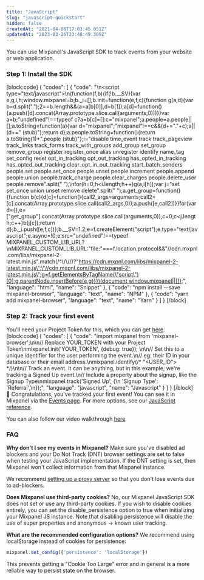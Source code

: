 ```yaml
---
title: "JavaScript"
slug: "javascript-quickstart"
hidden: false
createdAt: "2021-04-08T17:03:45.051Z"
updatedAt: "2023-03-26T23:48:49.309Z"
---
```

You can use Mixpanel's JavaScript SDK to track events from your website or web application.


### Step 1: Install the SDK
[block:code]
{
  "codes": [
    {
      "code": "<!-- Paste this right before your closing </head> tag -->\n<script type=\"text/javascript\">\n(function(f,b){if(!b.__SV){var e,g,i,h;window.mixpanel=b;b._i=[];b.init=function(e,f,c){function g(a,d){var b=d.split(\".\");2==b.length&&(a=a[b[0]],d=b[1]);a[d]=function(){a.push([d].concat(Array.prototype.slice.call(arguments,0)))}}var a=b;\"undefined\"!==typeof c?a=b[c]=[]:c=\"mixpanel\";a.people=a.people||[];a.toString=function(a){var d=\"mixpanel\";\"mixpanel\"!==c&&(d+=\".\"+c);a||(d+=\" (stub)\");return d};a.people.toString=function(){return a.toString(1)+\".people (stub)\"};i=\"disable time_event track track_pageview track_links track_forms track_with_groups add_group set_group remove_group register register_once alias unregister identify name_tag set_config reset opt_in_tracking opt_out_tracking has_opted_in_tracking has_opted_out_tracking clear_opt_in_out_tracking start_batch_senders people.set people.set_once people.unset people.increment people.append people.union people.track_charge people.clear_charges people.delete_user people.remove\".split(\" \");\nfor(h=0;h<i.length;h++)g(a,i[h]);var j=\"set set_once union unset remove delete\".split(\" \");a.get_group=function(){function b(c){d[c]=function(){call2_args=arguments;call2=[c].concat(Array.prototype.slice.call(call2_args,0));a.push([e,call2])}}for(var d={},e=[\"get_group\"].concat(Array.prototype.slice.call(arguments,0)),c=0;c<j.length;c++)b(j[c]);return d};b._i.push([e,f,c])};b.__SV=1.2;e=f.createElement(\"script\");e.type=\"text/javascript\";e.async=!0;e.src=\"undefined\"!==typeof MIXPANEL_CUSTOM_LIB_URL?\nMIXPANEL_CUSTOM_LIB_URL:\"file:\"===f.location.protocol&&\"//cdn.mxpnl.com/libs/mixpanel-2-latest.min.js\".match(/^\\/\\//)?\"https://cdn.mxpnl.com/libs/mixpanel-2-latest.min.js\":\"//cdn.mxpnl.com/libs/mixpanel-2-latest.min.js\";g=f.getElementsByTagName(\"script\")[0];g.parentNode.insertBefore(e,g)}})(document,window.mixpanel||[]);",
      "language": "html",
      "name": "Snippet"
    },
    {
      "code": "npm install --save mixpanel-browser",
      "language": "text",
      "name": "NPM"
    },
    {
      "code": "yarn add mixpanel-browser",
      "language": "text",
      "name": "Yarn"
    }
  ]
}
[/block]
### Step 2: Track your first event

You'll need your Project Token for this, which you can get [here](https://mixpanel.com/settings/project).
[block:code]
{
  "codes": [
    {
      "code": "import mixpanel from 'mixpanel-browser';\n\n// Replace YOUR_TOKEN with your Project Token\nmixpanel.init('YOUR_TOKEN', {debug: true}); \n\n// Set this to a unique identifier for the user performing the event.\n// eg: their ID in your database or their email address.\nmixpanel.identify(/* \"<USER_ID\"> */)\n\n// Track an event. It can be anything, but in this example, we're tracking a Signed Up event.\n// Include a property about the signup, like the Signup Type\nmixpanel.track('Signed Up', {\n  'Signup Type': 'Referral',\n});",
      "language": "javascript",
      "name": "Javascript"
    }
  ]
}
[/block]
🎉 Congratulations, you've tracked your first event! You can see it in Mixpanel via the [Events page](mixpanel.com/report/events). For more options, see our [JavaScript reference](doc:javascript).
        
        
You can also follow our video walkthrough [here](https://www.loom.com/embed/fbba03274dc441b49b578e8a734b1d99).





### FAQ
**Why don't I see my events in Mixpanel?**
Make sure you've disabled ad blockers and your Do Not Track (DNT) browser settings are set to false when testing your JavaScript implementation. If the DNT setting is set, then Mixpanel won't collect information from that Mixpanel instance.

We recommend [setting up a proxy server](doc:collection-via-a-proxy#how-to-set-up-a-proxy) so that you don't lose events due to ad-blockers.
        
**Does Mixpanel use third-party cookies?**
No, our Mixpanel JavaScript SDK does not set or use any third-party cookies. If you wish to disable cookies entirely, you can set the disable_persistence option to true when initializing your Mixpanel JS instance. Note that disabling persistence will disable the use of super properties and anonymous -> known user tracking.

**What are the recommended configuration options?**
We recommend using localStorage instead of cookies for persistence:

```javascript
mixpanel.set_config({'persistence': 'localStorage'})
```

This prevents getting a "Cookie Too Large" error and in general is a more reliable way to persist state on the browser.
